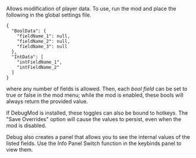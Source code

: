 Allows modification of player data. To use, run the mod and place the following in the global settings file.
```
{
  "BoolData": {
    "fieldName_1": null,
    "fieldName_2": null,
    "fieldName_3": null
  },
  "IntData": [
    "intFieldName_1",
    "intFieldName_2"
  ]
}
```
where any number of fields is allowed. Then, each *bool field* can be set to true or false in the mod menu; 
while the mod is enabled, these bools will always return the provided value.

If DebugMod is installed, these toggles can also be bound to hotkeys. The "Save Overrides" option
will cause the values to persist, even when the mod is disabled. 

Debug also creates a panel that allows you to see the internal values of the listed fields. Use the 
Info Panel Switch function in the keybinds panel to view them.
